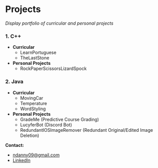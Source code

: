 # Projects
*Display portfolio of curricular and personal projects*

### 1. C++
* __Curricular__
	* LearnPortuguese
	* TheLastStone
* __Personal Projects__
	* RockPaperScissorsLizardSpock

### 2. Java
* __Curricular__
	* MovingCar
	* Temperature
	* WordStyling
* __Personal Projects__
	* GradeMe (Predictive Course Grading)
	* LucyferBot (Discord Bot)
	* RedundantIOSImageRemover (Redundant Original/Edited Image Deletion)

__Contact:__
* ndanny09@gmail.com
* [LinkedIn](https://www.linkedin.com/in/ndanny09/"LinkedIn")

